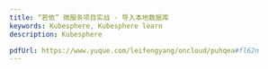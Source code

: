 ```yaml
---
title: “若依” 微服务项目实战 - 导入本地数据库
keywords: Kubesphere, Kubesphere learn
description: Kubesphere

pdfUrl: https://www.yuque.com/leifengyang/oncloud/puhqea#fl62n
---
```

